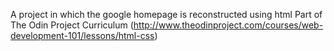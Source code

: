A project in which the google homepage is reconstructed using html
Part of The Odin Project Curriculum (http://www.theodinproject.com/courses/web-development-101/lessons/html-css)